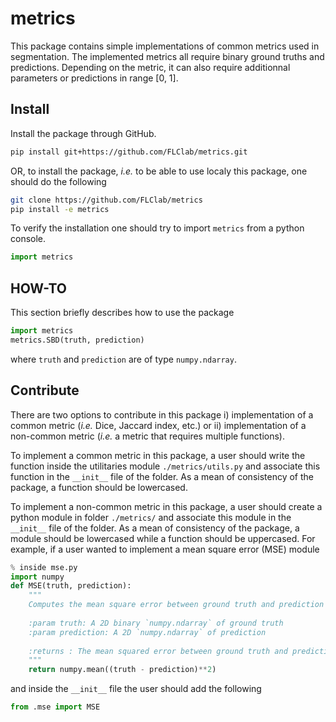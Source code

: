 # metrics

This package contains simple implementations of common metrics used in segmentation. The implemented metrics all require binary ground truths and predictions. Depending on the metric, it can also require additionnal parameters or predictions in range \[0, 1\].

## Install

Install the package through GitHub.
```bash
pip install git+https://github.com/FLClab/metrics.git
```

OR, to install the package, _i.e._ to be able to use localy this package, one should do the following 
```bash
git clone https://github.com/FLClab/metrics
pip install -e metrics
```
To verify the installation one should try to import `metrics` from a python console.
```python
import metrics
```

## HOW-TO

This section briefly describes how to use the package 
```python
import metrics
metrics.SBD(truth, prediction)
```
where `truth` and `prediction` are of type `numpy.ndarray`.

## Contribute

There are two options to contribute in this package i) implementation of a common metric (_i.e._ Dice, Jaccard index, etc.) or ii) implementation of a non-common metric (_i.e._ a metric that requires multiple functions).

To implement a common metric in this package, a user should write the function inside the utilitaries module `./metrics/utils.py` and associate this function in the `__init__` file of the folder. As a mean of consistency of the package, a function should be lowercased.

To implement a non-common metric in this package, a user should create a python module in folder `./metrics/` and associate this module in the `__init__` file of the folder. As a mean of consistency of the package, a module should be lowercased while a function should be uppercased. For example, if a user wanted to implement a mean square error (MSE) module
```python
% inside mse.py 
import numpy 
def MSE(truth, prediction):
    """
    Computes the mean square error between ground truth and prediction
    
    :param truth: A 2D binary `numpy.ndarray` of ground truth 
    :param prediction: A 2D `numpy.ndarray` of prediction 
    
    :returns : The mean squared error between ground truth and prediction
    """
    return numpy.mean((truth - prediction)**2)
```
and inside the `__init__` file the user should add the following 
```python 
from .mse import MSE
```
